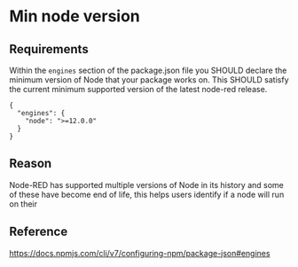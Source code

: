# Min node version

## Requirements
Within the `engines` section of the package.json file you SHOULD declare the minimum version of Node that your package works on.
This SHOULD satisfy the current minimum supported version of the latest node-red release.
```
{
  "engines": {
    "node": ">=12.0.0"
  }
}
```
## Reason
Node-RED has supported multiple versions of Node in its history and some of these have become end of life, this helps users identify if a node will run on their 
## Reference
https://docs.npmjs.com/cli/v7/configuring-npm/package-json#engines